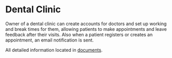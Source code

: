# Dental Clinic

Owner of a dental clinic can create accounts for doctors and set up working and break times for them, allowing patients
to make appointments and leave feedback after their visits. Also when a patient registers or creates an appointment, an
email notification is sent.

All detailed information located in [documents](documents).